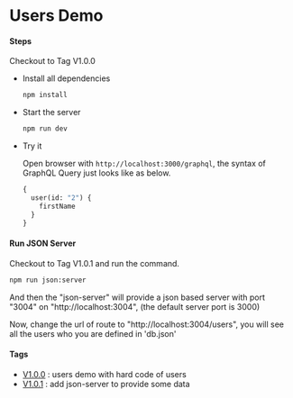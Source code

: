 # Users Demo

#### Steps

Checkout to Tag V1.0.0

- Install all dependencies

  ```bash
  npm install
  ```

- Start the server

  ```bash
  npm run dev
  ```

- Try it

  Open browser with `http://localhost:3000/graphql`, the syntax of GraphQL Query just looks like as below.

  ```graphql
  {
    user(id: "2") {
      firstName
    }
  }
  ```

#### Run JSON Server

Checkout to Tag V1.0.1 and run the command.

```bash
npm run json:server
```

And then the "json-server" will provide a json based server with port "3004" on "http://localhost:3004", (the default server port is 3000)

Now, change the url of route to "http://localhost:3004/users", you will see all the users who you are defined in 'db.json'

#### Tags

- [V1.0.0](https://github.com/Gnotes/graphql/releases/tag/V1.0.0) : users demo with hard code of users
- [V1.0.1](https://github.com/Gnotes/graphql/releases/tag/V1.0.1) : add json-server to provide some data

